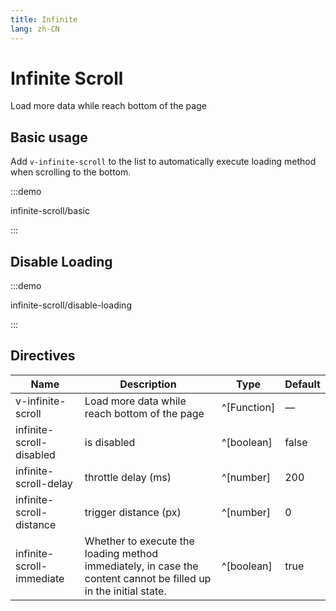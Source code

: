 ```yaml
---
title: Infinite
lang: zh-CN
---
```


# Infinite Scroll

Load more data while reach bottom of the page

## Basic usage

Add `v-infinite-scroll` to the list to automatically execute loading method when scrolling to the bottom.

:::demo

infinite-scroll/basic

:::

## Disable Loading

:::demo

infinite-scroll/disable-loading

:::

## Directives

| Name                      | Description                                                                                                      | Type        | Default |
| ------------------------- | ---------------------------------------------------------------------------------------------------------------- | ----------- | ------- |
| v-infinite-scroll         | Load more data while reach bottom of the page                                                                    | ^[Function] | —       |
| infinite-scroll-disabled  | is disabled                                                                                                      | ^[boolean]  | false   |
| infinite-scroll-delay     | throttle delay (ms)                                                                                              | ^[number]   | 200     |
| infinite-scroll-distance  | trigger distance (px)                                                                                            | ^[number]   | 0       |
| infinite-scroll-immediate | Whether to execute the loading method immediately, in case the content cannot be filled up in the initial state. | ^[boolean]  | true    |
